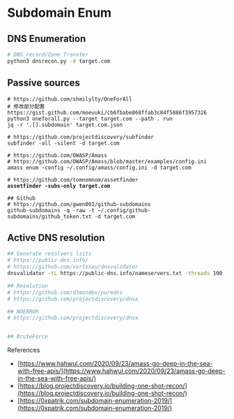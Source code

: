 # Subdomain Enum

## DNS Enumeration

```bash
# DNS record/Zone Transfer
python3 dnsrecon.py -d target.com
```

## Passive sources

<pre class="language-bash"><code class="lang-bash"># https://github.com/shmilylty/OneForAll
# 修改部分配置 https://gist.github.com/moeuuki/cb6fbabe868ffab3c84f5886f3957326
python3 oneforall.py --target target.com --path . run
jq -r '.[].subdomain' target.com.json

# https://github.com/projectdiscovery/subfinder
subfinder -all -silent -d target.com

# https://github.com/OWASP/Amass
# https://github.com/OWASP/Amass/blob/master/examples/config.ini
amass enum -config ~/.config/amass/config.ini -d target.com

# https://github.com/tomnomnom/assetfinder
<strong>assetfinder -subs-only target.com
</strong>
## Github
# https://github.com/gwen001/github-subdomains
github-subdomains -q -raw -t ~/.config/github-subdomains/github_token.txt -d target.com
</code></pre>

## Active DNS resolution

```bash
## Generate resolvers lsits
# https://public-dns.info/
# https://github.com/vortexau/dnsvalidator
dnsvalidator -tL https://public-dns.info/nameservers.txt -threads 100 -o resolvers.txt

## Resolution
# https://github.com/d3mondev/puredns
# https://github.com/projectdiscovery/dnsx

## NOERROR
# https://github.com/projectdiscovery/dnsx


## BruteForce

```





References

* [https://www.hahwul.com/2020/09/23/amass-go-deep-in-the-sea-with-free-apis/](https://www.hahwul.com/2020/09/23/amass-go-deep-in-the-sea-with-free-apis/)
* [https://blog.projectdiscovery.io/building-one-shot-recon/](https://blog.projectdiscovery.io/building-one-shot-recon/)
* [https://0xpatrik.com/subdomain-enumeration-2019/](https://0xpatrik.com/subdomain-enumeration-2019/)

